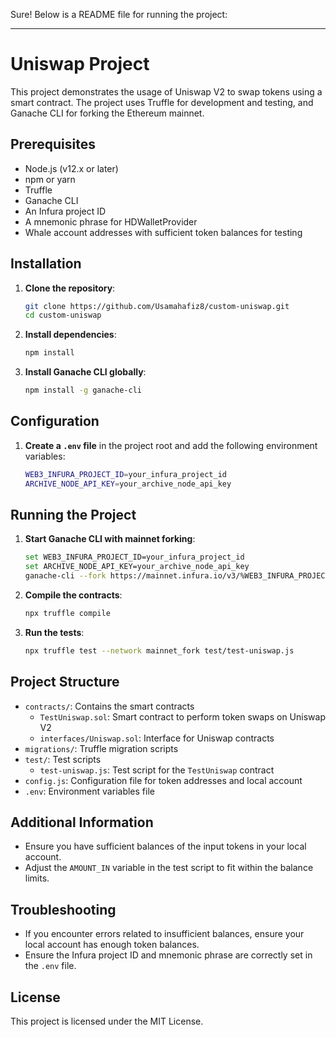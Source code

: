 Sure! Below is a README file for running the project:

---

# Uniswap Project

This project demonstrates the usage of Uniswap V2 to swap tokens using a smart contract. The project uses Truffle for development and testing, and Ganache CLI for forking the Ethereum mainnet.

## Prerequisites

- Node.js (v12.x or later)
- npm or yarn
- Truffle
- Ganache CLI
- An Infura project ID
- A mnemonic phrase for HDWalletProvider
- Whale account addresses with sufficient token balances for testing

## Installation

1. **Clone the repository**:
   ```sh
   git clone https://github.com/Usamahafiz8/custom-uniswap.git
   cd custom-uniswap
   ```

2. **Install dependencies**:
   ```sh
   npm install
   ```

3. **Install Ganache CLI globally**:
   ```sh
   npm install -g ganache-cli
   ```

## Configuration

1. **Create a `.env` file** in the project root and add the following environment variables:
   ```sh
   WEB3_INFURA_PROJECT_ID=your_infura_project_id
   ARCHIVE_NODE_API_KEY=your_archive_node_api_key
   ```



## Running the Project

1. **Start Ganache CLI with mainnet forking**:
   ```sh
   set WEB3_INFURA_PROJECT_ID=your_infura_project_id
   set ARCHIVE_NODE_API_KEY=your_archive_node_api_key
   ganache-cli --fork https://mainnet.infura.io/v3/%WEB3_INFURA_PROJECT_ID% --unlock %LOCAL_ACCOUNT% --networkId 999
   ```

2. **Compile the contracts**:
   ```sh
   npx truffle compile
   ```

3. **Run the tests**:
   ```sh
   npx truffle test --network mainnet_fork test/test-uniswap.js
   ```

## Project Structure

- `contracts/`: Contains the smart contracts
  - `TestUniswap.sol`: Smart contract to perform token swaps on Uniswap V2
  - `interfaces/Uniswap.sol`: Interface for Uniswap contracts
- `migrations/`: Truffle migration scripts
- `test/`: Test scripts
  - `test-uniswap.js`: Test script for the `TestUniswap` contract
- `config.js`: Configuration file for token addresses and local account
- `.env`: Environment variables file

## Additional Information

- Ensure you have sufficient balances of the input tokens in your local account.
- Adjust the `AMOUNT_IN` variable in the test script to fit within the balance limits.

## Troubleshooting

- If you encounter errors related to insufficient balances, ensure your local account has enough token balances.
- Ensure the Infura project ID and mnemonic phrase are correctly set in the `.env` file.

## License

This project is licensed under the MIT License.
